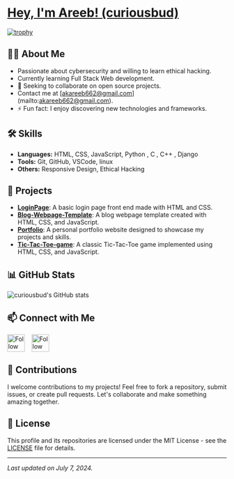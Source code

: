 # [Hey, I'm Areeb! (curiousbud)](https://github.com/curiousbud)

[![trophy](https://github-profile-trophy.vercel.app/?username=ryo-ma&theme=discord)](https://github.com/ryo-ma/github-profile-trophy)
## 👨‍💻 About Me
- Passionate about cybersecurity and willing to learn ethical hacking.
- Currently learning Full Stack Web development.
- 👯 Seeking to collaborate on open source projects.
- Contact me at [akareeb662@gmail.com] (mailto:akareeb662@gmail.com).
- ⚡ Fun fact: I enjoy discovering new technologies and frameworks.

## 🛠 Skills
- **Languages:** HTML, CSS, JavaScript, Python , C , C++ , Django
- **Tools:** Git, GitHub, VSCode, linux
- **Others:** Responsive Design, Ethical Hacking

## 📂 Projects
- [**LoginPage**](https://github.com/curiousbud/LoginPage): A basic login page front end made with HTML and CSS.
- [**Blog-Webpage-Template**](https://github.com/curiousbud/Blog-Webpage-Template): A blog webpage template created with HTML, CSS, and JavaScript.
- [**Portfolio**](https://github.com/curiousbud/Portfolio): A personal portfolio website designed to showcase my projects and skills.
- [**Tic-Tac-Toe-game**](https://github.com/curiousbud/Tic-Tac-Toe-game-with-HTML-CSS-and-JavaScript): A classic Tic-Tac-Toe game implemented using HTML, CSS, and JavaScript.

## 📊 GitHub Stats
![curiousbud's GitHub stats](https://github-readme-stats.vercel.app/api?username=curiousbud&show_icons=true&theme=radical)

## 📫 Connect with Me
[<img src="https://raw.githubusercontent.com/Raymo111/Raymo111/master/socials/linkedin.png" height="40em" align="center" alt="Follow on LinkedIn" title="Follow on LinkedIn"/>](https://www.linkedin.com/in/areeb-khan-8506a424b/)
&nbsp;&nbsp;
[<img src="https://stackoverflow.design/assets/img/logos/so/logo-stackoverflow.svg" height="40em" align="center" alt="Follow on Stack Overflow" title="Follow on Stack Overflow"/>](https://stackoverflow.com/users/15393425/areeb-khan)

## 📝 Contributions
I welcome contributions to my projects! Feel free to fork a repository, submit issues, or create pull requests. Let's collaborate and make something amazing together.

## 📜 License
This profile and its repositories are licensed under the MIT License - see the [LICENSE](LICENSE) file for details.

---

*Last updated on July 7, 2024.*
